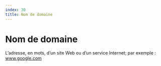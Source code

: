 ```yaml
---
index: 30
title: Nom de domaine
---
```

# Nom de domaine

L’adresse, en mots, d’un site Web ou d’un service Internet; par exemple : www.google.com